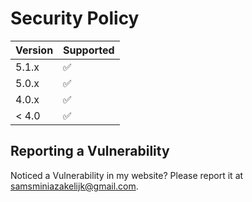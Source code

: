 # Security Policy


| Version | Supported          |
| ------- | ------------------ |
| 5.1.x   | :white_check_mark: |
| 5.0.x   | :white_check_mark:               |
| 4.0.x   | :white_check_mark: |
| < 4.0   | :white_check_mark:      |

## Reporting a Vulnerability

Noticed a Vulnerability in my website? Please report it at samsminiazakelijk@gmail.com.
